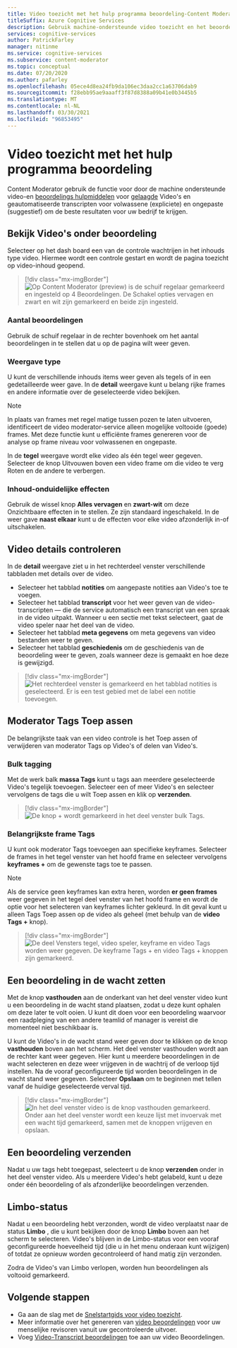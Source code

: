 ```yaml
---
title: Video toezicht met het hulp programma beoordeling-Content Moderator
titleSuffix: Azure Cognitive Services
description: Gebruik machine-ondersteunde video toezicht en het beoordelings programma voor gepaste inhoud
services: cognitive-services
author: PatrickFarley
manager: nitinme
ms.service: cognitive-services
ms.subservice: content-moderator
ms.topic: conceptual
ms.date: 07/20/2020
ms.author: pafarley
ms.openlocfilehash: 05ece4d8ea24fb9da106ec3daa2cc1a63706dab9
ms.sourcegitcommit: f28ebb95ae9aaaff3f87d8388a09b41e0b3445b5
ms.translationtype: MT
ms.contentlocale: nl-NL
ms.lasthandoff: 03/30/2021
ms.locfileid: "96853495"
---
```

# <a name="video-moderation-with-the-review-tool"></a>Video toezicht met het hulp programma beoordeling

Content Moderator gebruik de functie voor door de machine ondersteunde video-en [beoordelings hulpmiddelen](Review-Tool-User-Guide/human-in-the-loop.md) voor [gelaagde](video-moderation-api.md) Video's en geautomatiseerde transcripten voor volwassene (expliciete) en ongepaste (suggestief) om de beste resultaten voor uw bedrijf te krijgen.

## <a name="view-videos-under-review"></a>Bekijk Video's onder beoordeling

Selecteer op het dash board een van de controle wachtrijen in het inhouds type video. Hiermee wordt een controle gestart en wordt de pagina toezicht op video-inhoud geopend.

> [!div class="mx-imgBorder"]
> ![Op Content Moderator (preview) is de schuif regelaar gemarkeerd en ingesteld op 4 Beoordelingen. De Schakel opties vervagen en zwart en wit zijn gemarkeerd en beide zijn ingesteld.](./Review-Tool-User-Guide/images/video-moderation-detailed.png)

### <a name="review-count"></a>Aantal beoordelingen

Gebruik de schuif regelaar in de rechter bovenhoek om het aantal beoordelingen in te stellen dat u op de pagina wilt weer geven.

### <a name="view-type"></a>Weergave type

U kunt de verschillende inhouds items weer geven als tegels of in een gedetailleerde weer gave. In de **detail** weergave kunt u belang rijke frames en andere informatie over de geselecteerde video bekijken. 

> [!NOTE]
> In plaats van frames met regel matige tussen pozen te laten uitvoeren, identificeert de video moderator-service alleen mogelijke voltooide (goede) frames. Met deze functie kunt u efficiënte frames genereren voor de analyse op frame niveau voor volwassenen en ongepaste.

In de **tegel** weergave wordt elke video als één tegel weer gegeven. Selecteer de knop Uitvouwen boven een video frame om die video te verg Roten en de andere te verbergen.

### <a name="content-obscuring-effects"></a>Inhoud-onduidelijke effecten

Gebruik de wissel knop **Alles vervagen** en **zwart-wit** om deze Onzichtbaare effecten in te stellen. Ze zijn standaard ingeschakeld. In de weer gave **naast elkaar** kunt u de effecten voor elke video afzonderlijk in-of uitschakelen.

## <a name="check-video-details"></a>Video details controleren

In de **detail** weergave ziet u in het rechterdeel venster verschillende tabbladen met details over de video.

* Selecteer het tabblad **notities** om aangepaste notities aan Video's toe te voegen.
* Selecteer het tabblad **transcript** voor het weer geven van de video-transcripten &mdash; die de service automatisch een transcript van een spraak in de video uitpakt. Wanneer u een sectie met tekst selecteert, gaat de video speler naar het deel van de video.
* Selecteer het tabblad **meta gegevens** om meta gegevens van video bestanden weer te geven.
* Selecteer het tabblad **geschiedenis** om de geschiedenis van de beoordeling weer te geven, zoals wanneer deze is gemaakt en hoe deze is gewijzigd.

> [!div class="mx-imgBorder"]
> ![Het rechterdeel venster is gemarkeerd en het tabblad notities is geselecteerd. Er is een test gebied met de label een notitie toevoegen.](./Review-Tool-User-Guide/images/video-moderation-video-details.png)

## <a name="apply-moderation-tags"></a>Moderator Tags Toep assen

De belangrijkste taak van een video controle is het Toep assen of verwijderen van moderator Tags op Video's of delen van Video's.

### <a name="bulk-tagging"></a>Bulk tagging

Met de werk balk **massa Tags** kunt u tags aan meerdere geselecteerde Video's tegelijk toevoegen. Selecteer een of meer Video's en selecteer vervolgens de tags die u wilt Toep assen en klik op **verzenden**. 

> [!div class="mx-imgBorder"]
> ![De knop + wordt gemarkeerd in het deel venster bulk Tags.](./Review-Tool-User-Guide/images/video-moderation-bulk-tags.png)


### <a name="key-frame-tagging"></a>Belangrijkste frame Tags

U kunt ook moderator Tags toevoegen aan specifieke keyframes. Selecteer de frames in het tegel venster van het hoofd frame en selecteer vervolgens **keyframes +** om de gewenste tags toe te passen.

> [!NOTE]
> Als de service geen keyframes kan extra heren, worden **er geen frames** weer gegeven in het tegel deel venster van het hoofd frame en wordt de optie voor het selecteren van keyframes lichter gekleurd. In dit geval kunt u alleen Tags Toep assen op de video als geheel (met behulp van de **video Tags +** knop).

> [!div class="mx-imgBorder"]
> ![De deel Vensters tegel, video speler, keyframe en video Tags worden weer gegeven. De keyframe Tags + en video Tags + knoppen zijn gemarkeerd.](./Review-Tool-User-Guide/images/video-moderation-tagging-options.png)

## <a name="put-a-review-on-hold"></a>Een beoordeling in de wacht zetten

Met de knop **vasthouden** aan de onderkant van het deel venster video kunt u een beoordeling in de wacht stand plaatsen, zodat u deze kunt ophalen om deze later te volt ooien. U kunt dit doen voor een beoordeling waarvoor een raadpleging van een andere teamlid of manager is vereist die momenteel niet beschikbaar is. 

U kunt de Video's in de wacht stand weer geven door te klikken op de knop **vasthouden** boven aan het scherm. Het deel venster vasthouden wordt aan de rechter kant weer gegeven. Hier kunt u meerdere beoordelingen in de wacht selecteren en deze weer vrijgeven in de wachtrij of de verloop tijd instellen. Na de vooraf geconfigureerde tijd worden beoordelingen in de wacht stand weer gegeven. Selecteer **Opslaan** om te beginnen met tellen vanaf de huidige geselecteerde verval tijd.

> [!div class="mx-imgBorder"]
> ![In het deel venster video is de knop vasthouden gemarkeerd. Onder aan het deel venster wordt een keuze lijst met invoervak met een wacht tijd gemarkeerd, samen met de knoppen vrijgeven en opslaan.](./Review-Tool-User-Guide/images/video-moderation-hold.png)

## <a name="submit-a-review"></a>Een beoordeling verzenden

Nadat u uw tags hebt toegepast, selecteert u de knop **verzenden** onder in het deel venster video. Als u meerdere Video's hebt gelabeld, kunt u deze onder één beoordeling of als afzonderlijke beoordelingen verzenden.

## <a name="limbo-state"></a>Limbo-status

Nadat u een beoordeling hebt verzonden, wordt de video verplaatst naar de status **Limbo** , die u kunt bekijken door de knop **Limbo** boven aan het scherm te selecteren. Video's blijven in de Limbo-status voor een vooraf geconfigureerde hoeveelheid tijd (die u in het menu onderaan kunt wijzigen) of totdat ze opnieuw worden gecontroleerd of hand matig zijn verzonden.

Zodra de Video's van Limbo verlopen, worden hun beoordelingen als voltooid gemarkeerd.

## <a name="next-steps"></a>Volgende stappen

- Ga aan de slag met de [Snelstartgids voor video toezicht](video-moderation-api.md).
- Meer informatie over het genereren van [video beoordelingen](video-reviews-quickstart-dotnet.md) voor uw menselijke revisoren vanuit uw gecontroleerde uitvoer.
- Voeg [Video-Transcript beoordelingen](video-transcript-reviews-quickstart-dotnet.md) toe aan uw video Beoordelingen.
